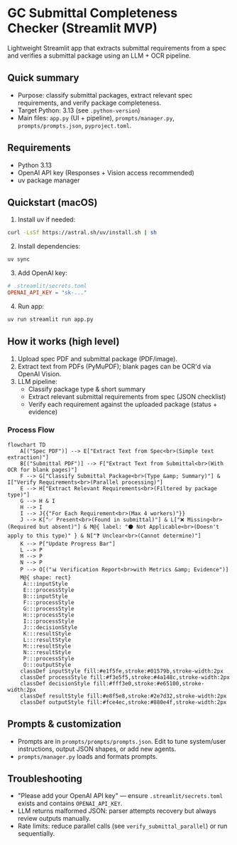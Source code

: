 # GC Submittal Completeness Checker (Streamlit MVP)

Lightweight Streamlit app that extracts submittal requirements from a spec and verifies a submittal package using an LLM + OCR pipeline.

## Quick summary
- Purpose: classify submittal packages, extract relevant spec requirements, and verify package completeness.
- Target Python: 3.13 (see `.python-version`)
- Main files: `app.py` (UI + pipeline), `prompts/manager.py`, `prompts/prompts.json`, `pyproject.toml`.

## Requirements
- Python 3.13
- OpenAI API key (Responses + Vision access recommended)
- uv package manager

## Quickstart (macOS)
1. Install uv if needed:
```zsh
curl -LsSf https://astral.sh/uv/install.sh | sh
```

2. Install dependencies:
```zsh
uv sync
```

3. Add OpenAI key:
```toml
# .streamlit/secrets.toml
OPENAI_API_KEY = "sk-..."
```

4. Run app:
```zsh
uv run streamlit run app.py
```

## How it works (high level)
1. Upload spec PDF and submittal package (PDF/image).
2. Extract text from PDFs (PyMuPDF); blank pages can be OCR'd via OpenAI Vision.
3. LLM pipeline:
   - Classify package type & short summary
   - Extract relevant submittal requirements from spec (JSON checklist)
   - Verify each requirement against the uploaded package (status + evidence)

### Process Flow

```mermaid
flowchart TD
    A[("Spec PDF")] --> E["Extract Text from Spec<br>(Simple text extraction)"]
    B[("Submittal PDF")] --> F["Extract Text from Submittal<br>(With OCR for blank pages)"]
    F --> G["Classify Submittal Package<br>(Type &amp; Summary)"] & I["Verify Requirements<br>(Parallel processing)"]
    E --> H["Extract Relevant Requirements<br>(Filtered by package type)"]
    G --> H & I
    H --> I
    I --> J{{"For Each Requirement<br>(Max 4 workers)"}}
    J --> K["✅ Present<br>(Found in submittal)"] & L["❌ Missing<br>(Required but absent)"] & M@{ label: "⚫ Not Applicable<br>(Doesn't apply to this type)" } & N["❓ Unclear<br>(Cannot determine)"]
    K --> P["Update Progress Bar"]
    L --> P
    M --> P
    N --> P
    P --> O[("📊 Verification Report<br>with Metrics &amp; Evidence")]
    M@{ shape: rect}
     A:::inputStyle
     E:::processStyle
     B:::inputStyle
     F:::processStyle
     G:::processStyle
     H:::processStyle
     I:::processStyle
     J:::decisionStyle
     K:::resultStyle
     L:::resultStyle
     M:::resultStyle
     N:::resultStyle
     P:::processStyle
     O:::outputStyle
    classDef inputStyle fill:#e1f5fe,stroke:#01579b,stroke-width:2px
    classDef processStyle fill:#f3e5f5,stroke:#4a148c,stroke-width:2px
    classDef decisionStyle fill:#fff3e0,stroke:#e65100,stroke-width:2px
    classDef resultStyle fill:#e8f5e8,stroke:#2e7d32,stroke-width:2px
    classDef outputStyle fill:#fce4ec,stroke:#880e4f,stroke-width:2px
```

## Prompts & customization
- Prompts are in `prompts/prompts/prompts.json`. Edit to tune system/user instructions, output JSON shapes, or add new agents.
- `prompts/manager.py` loads and formats prompts.

## Troubleshooting
- "Please add your OpenAI API key" — ensure `.streamlit/secrets.toml` exists and contains `OPENAI_API_KEY`.
- LLM returns malformed JSON: parser attempts recovery but always review outputs manually.
- Rate limits: reduce parallel calls (see `verify_submittal_parallel`) or run sequentially.
